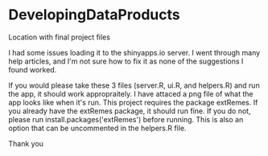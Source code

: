 # DevelopingDataProducts
Location with final project files

I had some issues loading it to the shinyapps.io server. I went through many help articles, and I'm not sure how to fix it as none of the suggestions I found worked.

If you would please take these 3 files (server.R, ui.R, and helpers.R) and run the app, it should work appropraitely. I have attaced a png file of what the app looks like when it's run. This project requires the package extRemes. If you already have the extRemes package, it should run fine. If you do not, please run install.packages('extRemes') before running. This is also an option that can be uncommented in the helpers.R file.

Thank you

